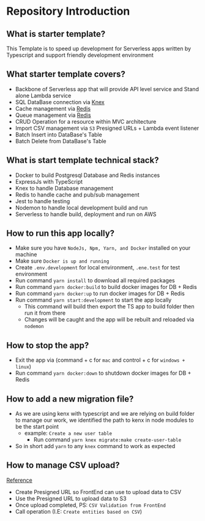# Repository Introduction

## What is starter template?

This Template is to speed up development for Serverless apps written by Typescript and support friendly development environment

## What starter template covers?

- Backbone of Serverless app that will provide API level service and Stand alone Lambda service
- SQL DataBase connection via [Knex](https://www.npmjs.com/package/knex)
- Cache management via [Redis](https://www.npmjs.com/package/redis)
- Queue management via [Redis](https://www.npmjs.com/package/node-redis-pubsub)
- CRUD Operation for a resource within MVC architecture
- Import CSV management via `S3` Presigned URLs + Lambda event listener
- Batch Insert into DataBase's Table
- Batch Delete from DataBase's Table

## What is start template technical stack?

- Docker to build Postgresql Database and Redis instances
- ExpressJs with TypeScript
- Knex to handle Database management
- Redis to handle cache and pub/sub management
- Jest to handle testing
- Nodemon to handle local development build and run
- Serverless to handle build, deployment and run on AWS

## How to run this app locally?

- Make sure you have `NodeJs, Npm, Yarn, and Docker` installed on your machine
- Make sure `Docker is up and running`
- Create `.env.development` for local environment, `.ene.test` for test environment
- Run command `yarn install` to download all required packages
- Run command `yarn docker:build` to build docker images for DB + Redis
- Run command `yarn docker:up` to run docker images for DB + Redis
- Run command `yarn start:development` to start the app locally
  - This command will build then export the TS app to build folder then run it from there
  - Changes will be caught and the app will be rebuilt and reloaded via `nodemon`

## How to stop the app?

- Exit the app via (command + c for `mac` and control + c for `windows + linux`)
- Run command `yarn docker:down` to shutdown docker images for DB + Redis

## How to add a new migration file?

- As we are using kenx with typescript and we are relying on build folder to manage our work, we identified the path to kenx in node modules to be the start point
  - example: `Create a new user table`
    - Run command `yarn knex migrate:make create-user-table`
- So in short add `yarn` to any `knex` command to work as expected

## How to manage CSV upload?

[Reference](https://docs.aws.amazon.com/AmazonS3/latest/userguide/example_s3_Scenario_PresignedUrl_section.html)

- Create Presigned URL so FrontEnd can use to upload data to CSV
- Use the Presigned URL to upload data to S3
- Once upload completed, PS: `CSV Validation from FrontEnd`
- Call operation (I.E: `Create entities based on CSV`)
